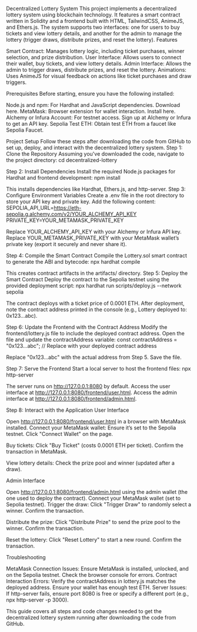 Decentralized Lottery System
This project implements a decentralized lottery system using blockchain technology. It features a smart contract written in Solidity and a frontend built with HTML, TailwindCSS, AnimeJS, and Ethers.js. The system supports two interfaces: one for users to buy tickets and view lottery details, and another for the admin to manage the lottery (trigger draws, distribute prizes, and reset the lottery).
Features

Smart Contract: Manages lottery logic, including ticket purchases, winner selection, and prize distribution.
User Interface: Allows users to connect their wallet, buy tickets, and view lottery details.
Admin Interface: Allows the admin to trigger draws, distribute prizes, and reset the lottery.
Animations: Uses AnimeJS for visual feedback on actions like ticket purchases and draw triggers.

Prerequisites
Before starting, ensure you have the following installed:

Node.js and npm: For Hardhat and JavaScript dependencies. Download here.
MetaMask: Browser extension for wallet interaction. Install here.
Alchemy or Infura Account: For testnet access. Sign up at Alchemy or Infura to get an API key.
Sepolia Test ETH: Obtain test ETH from a faucet like Sepolia Faucet.

Project Setup
Follow these steps after downloading the code from GitHub to set up, deploy, and interact with the decentralized lottery system.
Step 1: Clone the Repository
Assuming you've downloaded the code, navigate to the project directory:
cd decentralized-lottery

Step 2: Install Dependencies
Install the required Node.js packages for Hardhat and frontend development:
npm install

This installs dependencies like Hardhat, Ethers.js, and http-server.
Step 3: Configure Environment Variables
Create a .env file in the root directory to store your API key and private key. Add the following content:
SEPOLIA_API_URL=https://eth-sepolia.g.alchemy.com/v2/YOUR_ALCHEMY_API_KEY
PRIVATE_KEY=YOUR_METAMASK_PRIVATE_KEY


Replace YOUR_ALCHEMY_API_KEY with your Alchemy or Infura API key.
Replace YOUR_METAMASK_PRIVATE_KEY with your MetaMask wallet’s private key (export it securely and never share it).

Step 4: Compile the Smart Contract
Compile the Lottery.sol smart contract to generate the ABI and bytecode:
npx hardhat compile

This creates contract artifacts in the artifacts/ directory.
Step 5: Deploy the Smart Contract
Deploy the contract to the Sepolia testnet using the provided deployment script:
npx hardhat run scripts/deploy.js --network sepolia


The contract deploys with a ticket price of 0.0001 ETH.
After deployment, note the contract address printed in the console (e.g., Lottery deployed to: 0x123...abc).

Step 6: Update the Frontend with the Contract Address
Modify the frontend/lottery.js file to include the deployed contract address. Open the file and update the contractAddress variable:
const contractAddress = "0x123...abc"; // Replace with your deployed contract address


Replace "0x123...abc" with the actual address from Step 5.
Save the file.

Step 7: Serve the Frontend
Start a local server to host the frontend files:
npx http-server


The server runs on http://127.0.0.1:8080 by default.
Access the user interface at http://127.0.0.1:8080/frontend/user.html.
Access the admin interface at http://127.0.0.1:8080/frontend/admin.html.

Step 8: Interact with the Application
User Interface

Open http://127.0.0.1:8080/frontend/user.html in a browser with MetaMask installed.
Connect your MetaMask wallet:
Ensure it’s set to the Sepolia testnet.
Click "Connect Wallet" on the page.


Buy tickets:
Click "Buy Ticket" (costs 0.0001 ETH per ticket).
Confirm the transaction in MetaMask.


View lottery details:
Check the prize pool and winner (updated after a draw).



Admin Interface

Open http://127.0.0.1:8080/frontend/admin.html using the admin wallet (the one used to deploy the contract).
Connect your MetaMask wallet (set to Sepolia testnet).
Trigger the draw:
Click "Trigger Draw" to randomly select a winner.
Confirm the transaction.


Distribute the prize:
Click "Distribute Prize" to send the prize pool to the winner.
Confirm the transaction.


Reset the lottery:
Click "Reset Lottery" to start a new round.
Confirm the transaction.



Troubleshooting

MetaMask Connection Issues: Ensure MetaMask is installed, unlocked, and on the Sepolia testnet. Check the browser console for errors.
Contract Interaction Errors: Verify the contractAddress in lottery.js matches the deployed address. Ensure your wallet has enough test ETH.
Server Issues: If http-server fails, ensure port 8080 is free or specify a different port (e.g., npx http-server -p 3000).

This guide covers all steps and code changes needed to get the decentralized lottery system running after downloading the code from GitHub.
